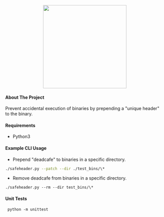 <p align="center">
<img width="264" height="264" src="https://i.imgur.com/ZwU41LG.png">
<br />
</p>

#### About The Project 

Prevent accidental execution of binaries by prepending a "unique header" to the
binary.

#### Requirements
* Python3

#### Example CLI Usage

* Prepend "deadcafe" to binaries in a specific directory.
 ```bash 
 ./safeheader.py --patch --dir ./test_bins/\*
```

* Remove deadcafe from binaries in a specific directory.

```
./safeheader.py --rm --dir test_bins/\*
```

#### Unit Tests
```
 python -m unittest
```
